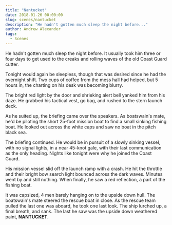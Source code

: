 ```yaml
---
title: "Nantucket"
date: 2018-01-26 00:00:00
slug: scenes/nantucket
description: "He hadn't gotten much sleep the night before..."
author: Andrew Alexander
tags:
  - Scenes
---
```


He hadn't gotten much sleep the night before. It usually took him three or four days to get used to the creaks and rolling waves of the old Coast Guard cutter.

Tonight would again be sleepless, though that was desired since he had the overnight shift. Two cups of coffee from the mess hall had helped, but 5 hours in, the charting on his desk was becoming blurry.

The bright red light by the door and shrieking alert bell yanked him from his daze. He grabbed his tactical vest, go bag, and rushed to the stern launch deck.

As he suited up, the briefing came over the speakers. As boatswain's mate, he'd be piloting the short 25-foot mission boat to find a small sinking fishing boat. He looked out across the white caps and saw no boat in the pitch black sea.

The briefing continued. He would be in pursuit of a slowly sinking vessel, with no signal lights, in a near 45-knot gale, with their last communication as the only heading. Nights like tonight were why he joined the Coast Guard.

His mission vessel slid off the launch ramp with a crash. He hit the throttle and their bright bow search light bounced across the dark waves. Minutes went by and still nothing. When finally, he saw a red reflection, a part of the fishing boat.

It was capsized, 4 men barely hanging on to the upside down hull. The boatswain's mate steered the rescue boat in close. As the rescue team pulled the last one was aboard, he took one last look. The ship lurched up, a final breath, and sank. The last he saw was the upside down weathered paint, **NANTUCKET**.
